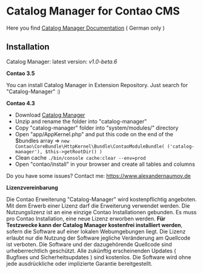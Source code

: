 Catalog Manager for Contao CMS
===============

Here you find [Catalog Manager Documentation][3] ( German only )

## Installation

Catalog Manager: latest version: _v1.0-beta.6_

**Contao 3.5**

You can install Catalog Manager in Extension Repository. Just search for "Catalog-Manager" :)

**Contao 4.3**

- Download [Catalog Manager][2]
- Unzip and rename the folder into "catalog-manager"
- Copy "catalog-manager" folder into "system/modules/" directory
- Open "app/AppKernel.php" and put this code on the end of the $bundles array => `new Contao\CoreBundle\HttpKernel\Bundle\ContaoModuleBundle( ('catalog-manager'), $this->getRootDir() )`
- Clean cache `./bin/console cache:clear --env=prod`
- Open "contao/install" in your browser and create all tables and columns

Do you have some issues? Contact me: https://www.alexandernaumov.de

**Lizenzvereinbarung**

Die Contao Erweiterung "Catalog-Manager" wird kostenpflichtig angeboten. Mit dem Erwerb einer Lizenz darf die Erweiterung verwendet werden. Die Nutzungslizenz ist an eine einzige Contao Installationen gebunden. Es muss pro Contao Installation, eine neue Lizenz erworben werden. **Für Testzwecke kann der Catalog Manager kostenfrei installiert werden**, sofern die Software auf einer lokalen Webumgebungen liegt. Die Lizenz erlaubt nur die Nutzung der Software jegliche Veränderung am Quellcode ist verboten. Die Software und der dazugehörende Quellcode sind urheberrechtlich geschützt.
Alle zukünftig erscheinenden Updates ( Bugfixes und Sicherheitsupdates ) sind kostenlos. Die Software wird ohne jede ausdrückliche oder implizierte Garantie bereitgestellt.

[1]: https://www.alexandernaumov.de/blog/f-modul-2-0-aka-catalog-manager
[2]: https://github.com/alnv/catalog-manager/archive/v1.0-beta.6.tar.gz
[3]: https://github.com/alnv/catalog-manager/wiki